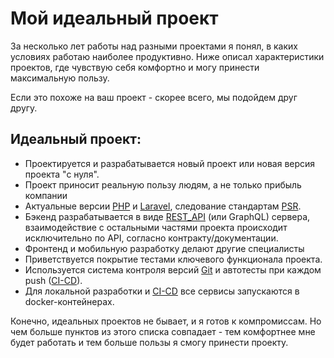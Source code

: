 # Мой идеальный проект

За несколько лет работы над разными проектами я понял, в каких условиях работаю наиболее продуктивно. Ниже описал характеристики проектов, где чувствую себя комфортно и могу принести максимальную пользу.

Если это похоже на ваш проект - скорее всего, мы подойдем друг другу.


## Идеальный проект:

- Проектируется и разрабатывается новый проект или новая версия проекта "с нуля".
- Проект приносит реальную пользу людям, а не только прибыль компании
- Актуальные версии [PHP](../../tech/languages/PHP.md) и [Laravel](../../tech/frameworks/Laravel.md), следование стандартам [PSR](../../tech/methodologies/PSR.md).
- Бэкенд разрабатывается в виде [REST_API](../../tech/methodologies/REST_API.md) (или GraphQL) сервера, взаимодействие с остальными частями проекта происходит исключительно по API, согласно контракту/документации.
- Фронтенд и мобильную разработку делают другие специалисты
- Приветствуется покрытие тестами ключевого функционала проекта.
- Используется система контроля версий [Git](../../tech/tech-tools/Git.md) и автотесты при каждом push ([CI-CD](../../tech/methodologies/CI-CD.md)).
- Для локальной разработки и [CI-CD](../../tech/methodologies/CI-CD.md) все сервисы запускаются в docker-контейнерах.

Конечно, идеальных проектов не бывает, и я готов к компромиссам. Но чем больше пунктов из этого списка совпадает - тем комфортнее мне будет работать и тем больше пользы я смогу принести проекту.
